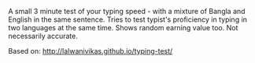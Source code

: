 A small 3 minute test of your typing speed - with a mixture of Bangla and English in the same sentence. Tries to test typist's proficiency in typing in two languages at the same time. Shows random earning value too. Not necessarily accurate.

Based on: http://lalwanivikas.github.io/typing-test/
